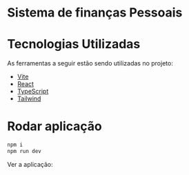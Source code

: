# Sistema de finanças Pessoais

# Tecnologias Utilizadas

As ferramentas a seguir estão sendo utilizadas no projeto:
 - [Vite](https://vitejs.dev/guide/)
 - [React](https://pt-br.reactjs.org/)
 - [TypeScript](https://www.typescriptlang.org/docs/)
 - [Tailwind](https://tailwindcss.com/docs/installation)

# Rodar aplicação
```bash
npm i
npm run dev
```

Ver a aplicação: 
